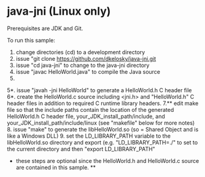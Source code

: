 # java-jni (Linux only)

Prerequisites are JDK and Git.

To run this sample: 
1. change directories (cd) to a development directory
2. issue "git clone https://github.com/dkelosky/java-jni.git
3. issue "cd java-jni" to change to the java-jni directory
4. issue "javac HelloWorld.java" to compile the Java source
5. 


5*. issue "javah -jni HelloWorld" to generate a HelloWorld.h C header file
6*. create the HelloWorld.c source including <jni.h> and "HelloWorld.h" C header files in addition to required C runtime library headers.
7.** edit make file so that the include paths contain the location of the generated HelloWorld.h C header file, your_JDK_install_path/include, and your_JDK_install_path/include/linux (see "makefile" below for more notes)
8. issue "make" to generate the libHelloWorld.so (so = Shared Object and is like a Windows DLL)
9. set the LD_LIBRARY_PATH variable to the libHelloWorld.so directory and export 
  (e.g. "LD_LIBRARY_PATH=./" to set to the current directory and then "export LD_LIBRARY_PATH"

* these steps are optional since the HelloWorld.h and HelloWorld.c source are contained in this sample.
**
